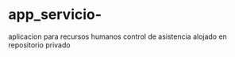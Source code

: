 # app_servicio-
aplicacion para recursos humanos control de asistencia
alojado en repositorio privado
